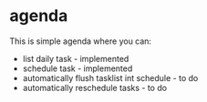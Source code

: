 # agenda

This is simple agenda where you can:
- list daily task  - implemented
- schedule task    - implemented
- automatically flush tasklist int schedule - to do
- automatically reschedule tasks - to do
